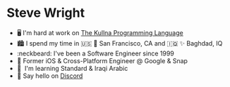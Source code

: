 Steve Wright
=============================
*   🖥️ I'm hard at work on [The Kullna Programming Language](http://www.kullna.org)
*   🏙️ I spend my time in :us: :foggy: San Francisco, CA and :iraq: ✨ Baghdad, IQ
*   :neckbeard: I've been a Software Engineer since 1999
*   📱 Former iOS & Cross-Platform Engineer @ Google & Snap
*   🧠  I'm learning Standard & Iraqi Arabic
*   :wave: Say hello on [Discord](https://discord.com/users/stevenewright)

